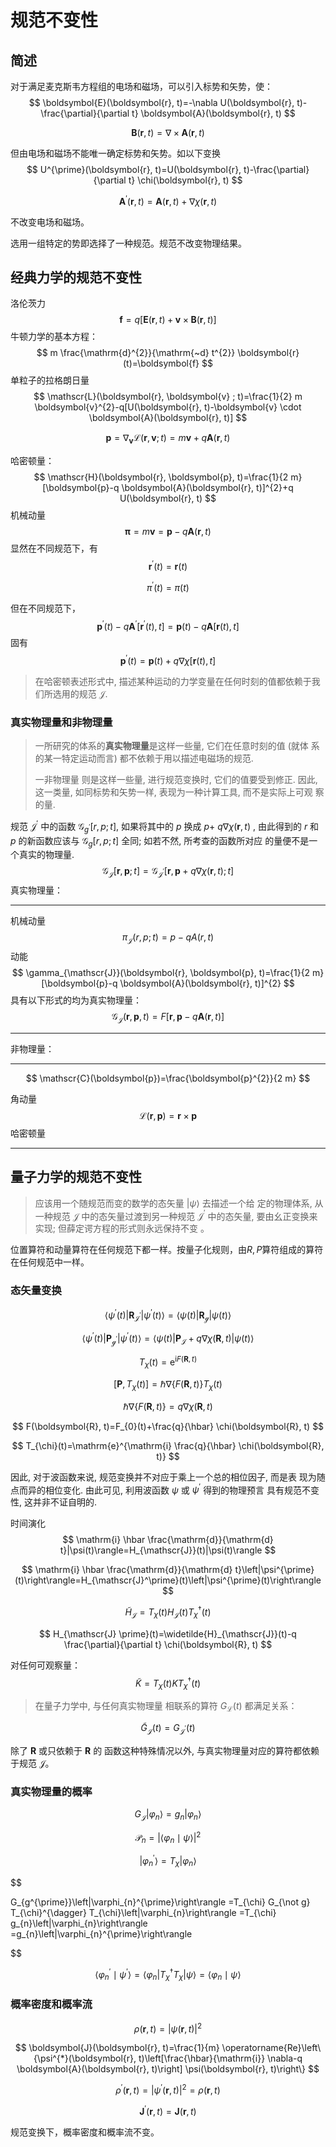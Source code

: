 # 规范不变性

## 简述

对于满足麦克斯韦方程组的电场和磁场，可以引入标势和矢势，使：
$$
\boldsymbol{E}(\boldsymbol{r}, t)=-\nabla U(\boldsymbol{r}, t)-\frac{\partial}{\partial t} \boldsymbol{A}(\boldsymbol{r}, t)
$$

$$
\boldsymbol{B}(\boldsymbol{r}, t)=\nabla \times \boldsymbol{A}(\boldsymbol{r}, t)
$$

但由电场和磁场不能唯一确定标势和矢势。如以下变换
$$
U^{\prime}(\boldsymbol{r}, t)=U(\boldsymbol{r}, t)-\frac{\partial}{\partial t} \chi(\boldsymbol{r}, t)
$$

$$
\boldsymbol{A}^{\prime}(\boldsymbol{r}, t)=\boldsymbol{A}(\boldsymbol{r}, t)+\nabla \chi(\boldsymbol{r}, t)
$$

不改变电场和磁场。

选用一组特定的势即选择了一种规范。规范不改变物理结果。

## 经典力学的规范不变性

洛伦茨力
$$
\boldsymbol{f}=q[\boldsymbol{E}(\boldsymbol{r}, t)+\boldsymbol{v} \times \boldsymbol{B}(\boldsymbol{r}, t)]
$$
牛顿力学的基本方程：
$$
m \frac{\mathrm{d}^{2}}{\mathrm{~d} t^{2}} \boldsymbol{r}(t)=\boldsymbol{f}
$$
单粒子的拉格朗日量
$$
\mathscr{L}(\boldsymbol{r}, \boldsymbol{v} ; t)=\frac{1}{2} m \boldsymbol{v}^{2}-q[U(\boldsymbol{r}, t)-\boldsymbol{v} \cdot \boldsymbol{A}(\boldsymbol{r}, t)]
$$

$$
\boldsymbol{p}=\nabla_{\boldsymbol{v}} \mathscr{L}(\boldsymbol{r}, \boldsymbol{v} ; t)=m \boldsymbol{v}+q \boldsymbol{A}(\boldsymbol{r}, t)
$$

哈密顿量：
$$
\mathscr{H}(\boldsymbol{r}, \boldsymbol{p}, t)=\frac{1}{2 m}[\boldsymbol{p}-q \boldsymbol{A}(\boldsymbol{r}, t)]^{2}+q U(\boldsymbol{r}, t)
$$
机械动量
$$
\boldsymbol{\pi}=m \boldsymbol{v}=\boldsymbol{p}-q\boldsymbol{A}(\boldsymbol{r},t)
$$
显然在不同规范下，有
$$
\boldsymbol{r}^{\prime}(t)=\boldsymbol{r}(t)
$$

$$
\pi^{\prime}(t)=\pi(t)
$$

但在不同规范下，
$$
\boldsymbol{p}^{\prime}(t)-q \boldsymbol{A}^{\prime}\left[\boldsymbol{r}^{\prime}(t), t\right]=\boldsymbol{p}(t)-q \boldsymbol{A}[\boldsymbol{r}(t), t]
$$
固有
$$
\boldsymbol{p}^{\prime}(t)=\boldsymbol{p}(t)+q \nabla \chi[\boldsymbol{r}(t), t]
$$

> 在哈密顿表述形式中, 描述某种运动的力学变量在任何时刻的值都依赖于我们所选用的规范 $\mathscr{J}$. 

### 真实物理量和非物理量

> 一所研究的体系的**真实物理量**是这样一些量, 它们在任意时刻的值 (就体 系的某一特定运动而言) 都不依赖于用以描述电磁场的规范.
>
> 一非物理量 则是这样一些量, 进行规范变换时, 它们的值要受到修正. 因此, 这一类量, 如同标势和矢势一样, 表现为一种计算工具, 而不是实际上可观 察的量.

规范 $\mathscr{J}^{\prime}$ 中的函数 $\mathscr{G}_{g^{\prime}}[r, p ; t]$, 如果将其中的 $p$ 换成 $p+$ $q \nabla \chi(\boldsymbol{r}, t)$ , 由此得到的 $r$ 和 $p$ 的新函数应该与 $\mathscr{G}_{g}[r, p ; t]$ 全同; 如若不然, 所考查的函数所对应 的量便不是一个真实的物理量.
$$
\mathscr{G}_{\mathscr{J}}[\boldsymbol{r}, \boldsymbol{p} ; t]=\mathscr{G}_{\mathscr{J}^{\prime}}[\boldsymbol{r}, \boldsymbol{p}+q \nabla \chi(\boldsymbol{r}, t) ; t]
$$
真实物理量：

---

机械动量
$$
\pi_{\mathscr{J}}(r, p ; t)=p-q A(r, t)
$$
动能
$$
\gamma_{\mathscr{J}}(\boldsymbol{r}, \boldsymbol{p}, t)=\frac{1}{2 m}[\boldsymbol{p}-q \boldsymbol{A}(\boldsymbol{r}, t)]^{2}
$$
具有以下形式的均为真实物理量：
$$
\mathscr{G}_{\mathscr{J}}(\boldsymbol{r}, \boldsymbol{p}, t)=F[\boldsymbol{r}, \boldsymbol{p}-q \boldsymbol{A}(\boldsymbol{r}, t)]
$$

---

非物理量：

---

$$
\mathscr{C}(\boldsymbol{p})=\frac{\boldsymbol{p}^{2}}{2 m}
$$

角动量
$$
\mathscr{L}(\boldsymbol{r}, \boldsymbol{p})=\boldsymbol{r} \times \boldsymbol{p}
$$
哈密顿量

---

## 量子力学的规范不变性

> 应该用一个随规范而变的数学的态矢量 $|\psi\rangle$ 去描述一个给 定的物理体系, 从一种规范 $\mathscr{J}$ 中的态矢量过渡到另一种规范 $\mathscr{J}^{\prime}$ 中的态矢量, 要由幺正变换来实现; 但薛定谔方程的形式则永远保持不变 。

位置算符和动量算符在任何规范下都一样。按量子化规则，由$R,P$算符组成的算符在任何规范中一样。

### 态矢量变换

$$
\left\langle\psi^{\prime}(t)\left|\boldsymbol{R}_{\mathscr{J}^{\prime}}\right| \psi^{\prime}(t)\right\rangle=\left\langle\psi(t)\left|\boldsymbol{R}_{\mathscr{g}}\right| \psi(t)\right\rangle
$$

$$
\left\langle\psi^{\prime}(t)\left|\boldsymbol{P}_{\mathscr{g}^{\prime}}\right| \psi^{\prime}(t)\right\rangle=\left\langle\psi(t)\left|\boldsymbol{P}_{\mathscr{J}}+q \nabla \chi(\boldsymbol{R}, t)\right| \psi(t)\right\rangle
$$

$$
T_{\chi}(t)=\mathrm{e}^{\mathrm{i} F(\boldsymbol{R}, t)}
$$

$$
\left[\boldsymbol{P}, T_{\chi}(t)\right]=\hbar \nabla\{F(\boldsymbol{R}, t)\} T_{\chi}(t)
$$

$$
\hbar \nabla\{F(\boldsymbol{R}, t)\}=q \nabla \chi(\boldsymbol{R}, t)
$$

$$
F(\boldsymbol{R}, t)=F_{0}(t)+\frac{q}{\hbar} \chi(\boldsymbol{R}, t)
$$

$$
T_{\chi}(t)=\mathrm{e}^{\mathrm{i} \frac{q}{\hbar} \chi(\boldsymbol{R}, t)}
$$

因此, 对于波函数来说, 规范变换并不对应于乘上一个总的相位因子, 而是表 现为随点而异的相位变化. 由此可见, 利用波函数 $\psi$ 或 $\psi^{\prime}$ 得到的物理预言 具有规范不变性, 这并非不证自明的.

时间演化
$$
\mathrm{i} \hbar \frac{\mathrm{d}}{\mathrm{d} t}|\psi(t)\rangle=H_{\mathscr{J}}(t)|\psi(t)\rangle
$$

$$
\mathrm{i} \hbar \frac{\mathrm{d}}{\mathrm{d} t}\left|\psi^{\prime}(t)\right\rangle=H_{\mathscr{J}^\prime}(t)\left|\psi^{\prime}(t)\right\rangle
$$

$$
\widetilde{H}_{\mathscr{J}}=T_{\chi}(t) H_{\mathscr{J}}(t) T_{\chi}^{\dagger}(t)
$$

$$
H_{\mathscr{J} \prime}(t)=\widetilde{H}_{\mathscr{J}}(t)-q \frac{\partial}{\partial t} \chi(\boldsymbol{R}, t)
$$

对任何可观察量：
$$
\widetilde{K}=T_{\chi}(t) K T_{\chi}^{\dagger}(t)
$$

> 在量子力学中, 与任何真实物理量 相联系的算符 $G_{\mathscr{L}}(t)$ 都满足关系：

$$
\widetilde{G}_{\mathscr{J}}(t)=G_{\mathscr{J}^{\prime}}(t)
$$

除了 $\boldsymbol{R}$ 或只依赖于 $\boldsymbol{R}$ 的 函数这种特殊情况以外, 与真实物理量对应的算符都依赖于规范 $\mathscr{J}$。

### 真实物理量的概率

$$
G_{\mathscr{J}}\left|\varphi_{n}\right\rangle=g_{n}\left|\varphi_{n}\right\rangle
$$

$$
\mathscr{P}_{n}=\left|\left\langle\varphi_{n} \mid \psi\right\rangle\right|^{2}
$$

$$
\left|\varphi_{n}^{\prime}\right\rangle=T_{\chi}\left|\varphi_{n}\right\rangle
$$

$$

G_{g^{\prime}}\left|\varphi_{n}^{\prime}\right\rangle =T_{\chi} G_{\not g} T_{\chi}^{\dagger} T_{\chi}\left|\varphi_{n}\right\rangle =T_{\chi} g_{n}\left|\varphi_{n}\right\rangle 
=g_{n}\left|\varphi_{n}^{\prime}\right\rangle
$$

$$
\left\langle\varphi_{n}^{\prime} \mid \psi^{\prime}\right\rangle=\left\langle\varphi_{n}\left|T_{\chi}^{\dagger} T_{\chi}\right| \psi\right\rangle=\left\langle\varphi_{n} \mid \psi\right\rangle
$$

### 概率密度和概率流

$$
\rho(\boldsymbol{r}, t)=|\psi(\boldsymbol{r}, t)|^{2}
$$

$$
\boldsymbol{J}(\boldsymbol{r}, t)=\frac{1}{m} \operatorname{Re}\left\{\psi^{*}(\boldsymbol{r}, t)\left[\frac{\hbar}{\mathrm{i}} \nabla-q \boldsymbol{A}(\boldsymbol{r}, t)\right] \psi(\boldsymbol{r}, t)\right\}
$$

$$
\rho^{\prime}(\boldsymbol{r}, t)=\left|\psi^{\prime}(\boldsymbol{r}, t)\right|^{2}=\rho(\boldsymbol{r}, t)
$$

$$
\boldsymbol{J}^{\prime}(\boldsymbol{r}, t)=\boldsymbol{J}(\boldsymbol{r}, t)
$$

规范变换下，概率密度和概率流不变。